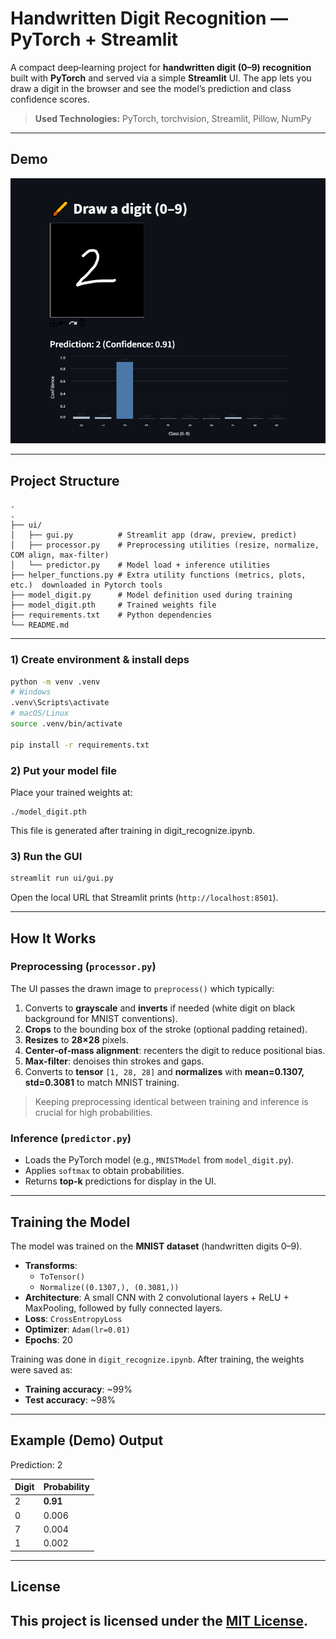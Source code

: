 # Handwritten Digit Recognition — PyTorch + Streamlit

A compact deep‑learning project for **handwritten digit (0–9) recognition** built with **PyTorch** and served via a simple **Streamlit** UI. The app lets you draw a digit in the browser and see the model’s prediction and class confidence scores.

> **Used Technologies:** PyTorch, torchvision, Streamlit, Pillow, NumPy

---

## Demo

![Demo](assets/demo.png)


---

## Project Structure

```
.
.
├── ui/
│   ├── gui.py          # Streamlit app (draw, preview, predict)
│   ├── processor.py    # Preprocessing utilities (resize, normalize, COM align, max-filter)
│   └── predictor.py    # Model load + inference utilities
├── helper_functions.py # Extra utility functions (metrics, plots, etc.)  downloaded in Pytorch tools
├── model_digit.py      # Model definition used during training
├── model_digit.pth     # Trained weights file 
├── requirements.txt    # Python dependencies
└── README.md

```

---



### 1) Create environment & install deps

```bash
python -m venv .venv
# Windows
.venv\Scripts\activate
# macOS/Linux
source .venv/bin/activate

pip install -r requirements.txt
```

### 2) Put your model file

Place your trained weights at:

```
./model_digit.pth
```
 This file is generated after training in digit_recognize.ipynb.
 
### 3) Run the GUI

```bash
streamlit run ui/gui.py
```

Open the local URL that Streamlit prints (`http://localhost:8501`).

---

##  How It Works

### Preprocessing (`processor.py`)

The UI passes the drawn image to `preprocess()` which typically:

1. Converts to **grayscale** and **inverts** if needed (white digit on black background for MNIST conventions).
2. **Crops** to the bounding box of the stroke (optional padding retained).
3. **Resizes** to **28×28** pixels.
4. **Center‑of‑mass alignment**: recenters the digit to reduce positional bias.
5. **Max‑filter**: denoises thin strokes and gaps.
6. Converts to **tensor** `[1, 28, 28]` and **normalizes** with **mean=0.1307, std=0.3081** to match MNIST training.

> Keeping preprocessing identical between training and inference is crucial for high probabilities.

### Inference (`predictor.py`)

* Loads the PyTorch model (e.g., `MNISTModel` from `model_digit.py`).
* Applies `softmax` to obtain probabilities.
* Returns **top‑k** predictions for display in the UI.

---

##  Training the Model

The model was trained on the **MNIST dataset** (handwritten digits 0–9).

- **Transforms**: 
  - `ToTensor()`
  - `Normalize((0.1307,), (0.3081,))`  
- **Architecture**: A small CNN with 2 convolutional layers + ReLU + MaxPooling, followed by fully connected layers.  
- **Loss**: `CrossEntropyLoss`  
- **Optimizer**: `Adam(lr=0.01)`  
- **Epochs**: 20  

Training was done in `digit_recognize.ipynb`. After training, the weights were saved as:  

- **Training accuracy**: ~99%  
- **Test accuracy**: ~98%  

---



##  Example (Demo) Output

Prediction: 2

| Digit | Probability |
|-------|-------------|
| 2     | **0.91**   |
| 0     | 0.006       |
| 7     | 0.004       |
| 1    | 0.002       |


---

## License

This project is licensed under the [MIT License](LICENSE).
---


